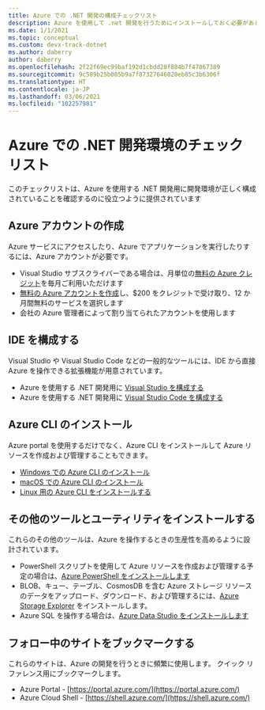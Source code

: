 ```yaml
---
title: Azure での .NET 開発の構成チェックリスト
description: Azure を使用して .net 開発を行うためにインストールしておく必要があるすべてのツールについて簡単にまとめます
ms.date: 1/1/2021
ms.topic: conceptual
ms.custom: devx-track-dotnet
ms.author: daberry
author: daberry
ms.openlocfilehash: 2f22f69ec99baf192d1cbdd28f884b7f47867389
ms.sourcegitcommit: 9c589b25b005b9a7f87327646020eb85c3b6306f
ms.translationtype: HT
ms.contentlocale: ja-JP
ms.lasthandoff: 03/06/2021
ms.locfileid: "102257981"
---
```

# <a name="net-on-azure-development-environment-checklist"></a>Azure での .NET 開発環境のチェックリスト

このチェックリストは、Azure を使用する .NET 開発用に開発環境が正しく構成されていることを確認するのに役立つように提供されています

## <a name="create-an-azure-account"></a>Azure アカウントの作成

Azure サービスにアクセスしたり、Azure でアプリケーションを実行したりするには、Azure アカウントが必要です。

* Visual Studio サブスクライバーである場合は、月単位の[無料の Azure クレジット](https://azure.microsoft.com/pricing/member-offers/credit-for-visual-studio-subscribers/)を毎月ご利用いただけます
* [無料の Azure アカウントを作成](https://azure.microsoft.com/free/dotnet/)し、$200 をクレジットで受け取り、12 か月間無料のサービスを選択します
* 会社の Azure 管理者によって割り当てられたアカウントを使用します

## <a name="configure-your-ide"></a>IDE を構成する

Visual Studio や Visual Studio Code などの一般的なツールには、IDE から直接 Azure を操作できる拡張機能が用意されています。

* Azure を使用する .NET 開発用に [Visual Studio を構成する](./configure-visual-studio.md)
* Azure を使用する .NET 開発用に [Visual Studio Code を構成する](./configure-vs-code.md)

## <a name="install-the-azure-cli"></a>Azure CLI のインストール

Azure portal を使用するだけでなく、Azure CLI をインストールして Azure リソースを作成および管理することもできます。

* [Windows での Azure CLI のインストール](/cli/azure/install-azure-cli-windows?tabs=azure-cli)
* [macOS での Azure CLI のインストール](/cli/azure/install-azure-cli-macos)
* [Linux 用の Azure CLI をインストールする](/cli/azure/install-azure-cli-linux)

## <a name="install-additional-tools-and-utilities"></a>その他のツールとユーティリティをインストールする

これらのその他のツールは、Azure を操作するときの生産性を高めるように設計されています。

* PowerShell スクリプトを使用して Azure リソースを作成および管理する予定の場合は、[Azure PowerShell をインストールします](/powershell/azure/install-az-ps)
* BLOB、キュー、テーブル、CosmosDB を含む Azure ストレージ リソースのデータをアップロード、ダウンロード、および管理するには、[Azure Storage Explorer](https://azure.microsoft.com/features/storage-explorer/) をインストールします。
* Azure SQL を操作する場合は、[Azure Data Studio をインストールします](/sql/azure-data-studio/download-azure-data-studio)

## <a name="bookmark-the-following-sites"></a>フォロー中のサイトをブックマークする

これらのサイトは、Azure の開発を行うときに頻繁に使用します。  クイック リファレンス用にブックマークします。

* Azure Portal - [https://portal.azure.com/](https://portal.azure.com/)
* Azure Cloud Shell - [https://shell.azure.com/](https://shell.azure.com/)
